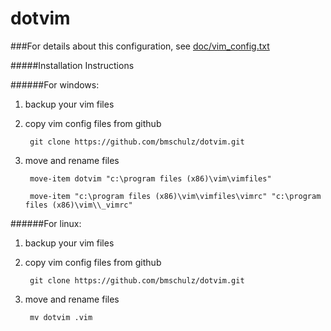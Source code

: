 dotvim
======

###For details about this configuration, see [doc/vim_config.txt](doc/vim_config.txt)


#####Installation Instructions


######For windows:

1. backup your vim files

2. copy vim config files from github
    
        git clone https://github.com/bmschulz/dotvim.git

3. move and rename files

        move-item dotvim "c:\program files (x86)\vim\vimfiles"
    
        move-item "c:\program files (x86)\vim\vimfiles\vimrc" "c:\program files (x86)\vim\\_vimrc"
    

######For linux:

1. backup your vim files

2. copy vim config files from github
    
        git clone https://github.com/bmschulz/dotvim.git    

3. move and rename files

        mv dotvim .vim


